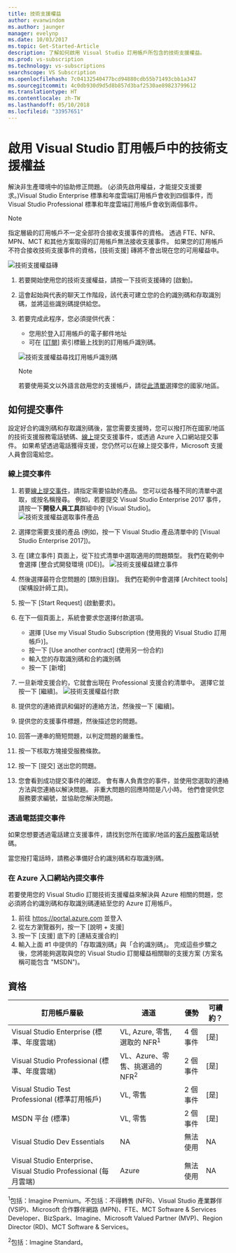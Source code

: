 ```yaml
---
title: 技術支援權益
author: evanwindom
ms.author: jaunger
manager: evelynp
ms.date: 10/03/2017
ms.topic: Get-Started-Article
description: 了解如何啟用 Visual Studio 訂用帳戶所包含的技術支援權益。
ms.prod: vs-subscription
ms.technology: vs-subscriptions
searchscope: VS Subscription
ms.openlocfilehash: 7c04132540477bcd94880cdb55b71493cbb1a347
ms.sourcegitcommit: 4c0db930d9d5d8b857d3baf2530ae89823799612
ms.translationtype: HT
ms.contentlocale: zh-TW
ms.lasthandoff: 05/10/2018
ms.locfileid: "33957651"
---
```

# <a name="activating-the-technical-support-benefit-in-visual-studio-subscriptions"></a>啟用 Visual Studio 訂用帳戶中的技術支援權益

解決非生產環境中的協助修正問題。  (必須先啟用權益，才能提交支援要求。)Visual Studio Enterprise 標準和年度雲端訂用帳戶會收到四個事件，而 Visual Studio Professional 標準和年度雲端訂用帳戶會收到兩個事件。  

   > [!NOTE]
   > 指定層級的訂用帳戶不一定全部符合接收支援事件的資格。  透過 FTE、NFR、MPN、MCT 和其他方案取得的訂用帳戶無法接收支援事件。  如果您的訂用帳戶不符合接收技術支援事件的資格，[技術支援] 磚將不會出現在您的可用權益中。 

   ![技術支援權益磚](_img\vs-tech-support\vs-tech-support-tile.png)

1.  若要開始使用您的技術支援權益，請按一下技術支援磚的 [啟動]。 
2.  這會起始與代表的聊天工作階段，該代表可建立您的合約識別碼和存取識別碼，並將這些識別碼提供給您。 
3.  若要完成此程序，您必須提供代表：
    - 您用於登入訂用帳戶的電子郵件地址
    - 可在 [[訂閱](https://my.visualstudio.com/subscriptions)] 索引標籤上找到的訂用帳戶識別碼。 

    ![技術支援權益尋找訂用帳戶識別碼](_img\vs-tech-support\vs-tech-support-subID-cropped.png)

    > [!NOTE]
    > 若要使用英文以外語言啟用您的支援帳戶，請從[此清單](http://support.microsoft.com/activatesupport)選擇您的國家/地區。   

## <a name="how-to-submit-an-incident"></a>如何提交事件
設定好合約識別碼和存取識別碼後，當您需要支援時，您可以撥打所在國家/地區的技術支援服務電話號碼、[線上](http://support.microsoft.com/oas/)提交支援事件，或透過 Azure 入口網站提交事件。  如果希望透過電話獲得支援，您仍然可以在線上提交事件，Microsoft 支援人員會回電給您。

### <a name="submit-an-incident-online"></a>線上提交事件
1.  若要[線上提交事件](http://support.microsoft.com/oas/)，請指定需要協助的產品。  您可以從各種不同的清單中選取，或按名稱搜尋。  例如，若要提交 Visual Studio Enterprise 2017 事件，請按一下**開發人員工具**群組中的 [Visual Studio]。 
    ![技術支援權益選取事件產品](_img\vs-tech-support\vs-tech-support-select-product.png)

2.  選擇您需要支援的產品  (例如，按一下 Visual Studio 產品清單中的 [Visual Studio Enterprise 2017])。 
3.  在 [建立事件] 頁面上，從下拉式清單中選取適用的問題類型。  我們在範例中會選擇 [整合式開發環境 (IDE)]。
    ![技術支援權益建立事件](_img\vs-tech-support\vs-tech-support-create-incident.png)

4.  然後選擇最符合您問題的 [類別目錄]。  我們在範例中會選擇 [Architect tools] (架構設計師工具)。
5.  按一下 [Start Request] (啟動要求)。 
6.  在下一個頁面上，系統會要求您選擇付款選項。  
    - 選擇 [Use my Visual Studio Subscription (使用我的 Visual Studio 訂用帳戶)]。 
    - 按一下 [Use another contract] (使用另一份合約)
    - 輸入您的存取識別碼和合約識別碼
    - 按一下 [新增]
7.  一旦新增支援合約，它就會出現在 Professional 支援合約清單中。  選擇它並按一下 [繼續]。
     ![技術支援權益付款](_img\vs-tech-support\vs-tech-support-payment.png)

8.  提供您的連絡資訊和偏好的連絡方法，然後按一下 [繼續]。  
9.  提供您的支援事件標題，然後描述您的問題。  
10. 回答一連串的簡短問題，以判定問題的嚴重性。  
11. 按一下核取方塊接受服務條款。
12. 按一下 [提交] 送出您的問題。  
13. 您會看到成功提交事件的確認。  會有專人負責您的事件，並使用您選取的連絡方法與您連絡以解決問題。  非重大問題的回應時間是八小時。 他們會提供您服務要求編號，並協助您解決問題。 

### <a name="submit-an-incident-by-phone"></a>透過電話提交事件
如果您想要透過電話建立支援事件，請找到您所在國家/地區的[客戶服務](https://support.microsoft.com/help/13948/global-customer-service-phone-numbers)電話號碼。  

當您撥打電話時，請務必準備好合約識別碼和存取識別碼。 

### <a name="submit-an-incident-within-the-azure-portal"></a>在 Azure 入口網站內提交事件
若要使用您的 Visual Studio 訂閱技術支援權益來解決與 Azure 相關的問題，您必須將合約識別碼和存取識別碼連結至您的 Azure 訂用帳戶。  
1.  前往 https://portal.azure.com 並登入
2.  從左方瀏覽器列，按一下 [說明 + 支援]
3.  按一下 [支援] 底下的 [連結支援合約]
4.  輸入上面 #1 中提供的「存取識別碼」與「合約識別碼」。
完成這些步驟之後，您將能夠選取與您的 Visual Studio 訂閱權益相關聯的支援方案  (方案名稱可能包含 "MSDN")。

## <a name="eligibility"></a>資格
| 訂用帳戶層級                                                 |     通道                                            | 優勢                                                          | 可續約？    |
|--------------------------------------------------------------------|---------------------------------------------------------|------------------------------------------------------------------|---------------|
| Visual Studio Enterprise (標準、年度雲端)   | VL, Azure, 零售, 選取的 NFR<sup>1</sup> | 4 個事件       |  [是]|
| Visual Studio Professional (標準、年度雲端) | VL、Azure、零售、挑選過的 NFR<sup>2</sup>                                        | 2 個事件                                                          |[是]         |
| Visual Studio Test Professional (標準訂用帳戶)                         | VL, 零售                                              | 2 個事件                                             |  [是]         |
| MSDN 平台 (標準)                                          | VL, 零售                                              | 2 個事件                                               | [是]         |
| Visual Studio Dev Essentials | NA  | 無法使用 |NA|
| Visual Studio Enterprise、Visual Studio Professional (每月雲端) | Azure                                       | 無法使用                                                           |NA|

<sup>1</sup>包括：Imagine Premium。不包括：不得轉售 (NFR)、Visual Studio 產業夥伴 (VSIP)、Microsoft 合作夥伴網路 (MPN)、FTE、MCT Software & Services Developer、BizSpark、Imagine、Microsoft Valued Partner (MVP)、Region Director (RD)、MCT Software & Services。

<sup>2</sup>包括：Imagine Standard。

 

